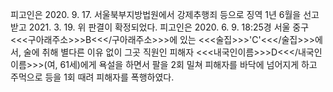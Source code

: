 피고인은 2020. 9. 17. 서울북부지방법원에서 강제추행죄 등으로 징역 1년 6월을 선고받고 2021. 3. 19. 위 판결이 확정되었다.
피고인은 2020. 6. 9. 18:25경 서울 중구 <<<구아래주소>>>B<<</구아래주소>>>에 있는 <<<술집>>>'C'<<</술집>>>에서, 술에 취해 별다른 이유 없이 그곳 직원인 피해자 <<<내국인이름>>>D<<</내국인이름>>>(여, 61세)에게 욕설을 하면서 팔을 2회 밀쳐 피해자를 바닥에 넘어지게 하고 주먹으로 등을 1회 때려 피해자를 폭행하였다.